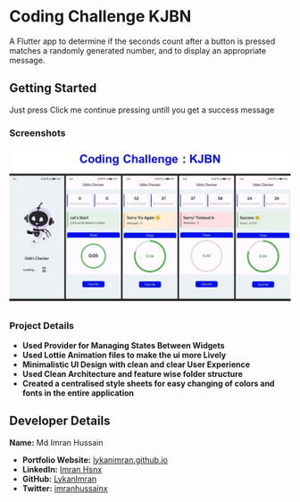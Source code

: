 # Coding Challenge KJBN

A Flutter app to determine if the seconds count after a button is pressed matches a randomly generated number, and to display an appropriate message.

## Getting Started

Just press Click me continue pressing untill you get a success message

### Screenshots

![Screenshot](screenshots/KJBN.jpg)


### Project Details
- **Used Provider for Managing States Between Widgets**
- **Used Lottie Animation files to make the ui more Lively**
- **Minimalistic UI Design with clean and clear User Experience**
- **Used Clean Architecture and feature wise folder structure**
- **Created a centralised style sheets for easy changing of colors and fonts in the entire application**


## Developer Details

**Name:** Md Imran Hussain

- **Portfolio Website:** [lykanimran.github.io](https://lykanimran.github.io/)
- **LinkedIn:** [Imran Hsnx](https://www.linkedin.com/in/imran-hsnx/)
- **GitHub:** [LykanImran](https://github.com/LykanImran)
- **Twitter:** [imranhussainx](https://twitter.com/imranhussainx)

